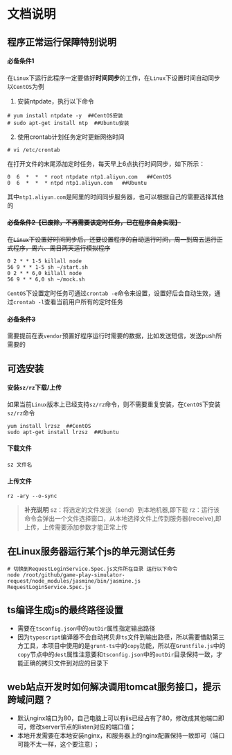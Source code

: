 文档说明
========

## 程序正常运行保障特别说明
#### 必备条件1
在`Linux`下运行此程序一定要做好**时间同步**的工作，在`Linux`下设置时间自动同步
以`CentOS`为例
1. 安装ntpdate，执行以下命令
```shell
# yum install ntpdate -y  ##CentOS安装
# sudo apt-get install ntp  ##Ubuntu安装
```
2. 使用crontab计划任务定时更新网络时间
```shell
# vi /etc/crontab
```
在打开文件的末尾添加定时任务，每天早上6点执行时间同步，如下所示：
```shell
0  6  *  *  * root ntpdate ntp1.aliyun.com   ##CentOS
0  6  *  *  * ntpd ntp1.aliyun.com   ##Ubuntu
```
 其中`ntp1.aliyun.com`是阿里的时间同步服务器，也可以根据自己的需要选择其他的

#### ~~必备条件2【已废除，不再需要该定时任务，已在程序自身实现】~~
~~在`Linux`下设置好时间同步后，还要设置程序的自动运行时间，周一到周五运行正式程序，周六、周日两天运行模拟程序~~
```shell
0 2 * * 1-5 killall node
56 9 * * 1-5 sh ~/start.sh
0 2 * * 6,0 killall node
56 9 * * 6,0 sh ~/mock.sh
```
`CentOS`下设置定时任务可通过`crontab -e`命令来设置，设置好后会自动生效，通过`crontab -l`查看当前用户所有的定时任务

#### ~~必备条件3~~
需要提前在表`vendor`预置好程序运行时需要的数据，比如发送短信，发送push所需要的

## 可选安装
#### 安装`sz/rz`下载/上传
如果当前`Linux`版本上已经支持`sz/rz`命令，则不需要重复安装，在`CentOS`下安装`sz/rz`命令
```shell
yum install lrzsz  ##CentOS
sudo apt-get install lrzsz  ##Ubuntu
```
#### 下载文件

```shell
sz 文件名
```

#### 上传文件

```shell
rz -ary --o-sync
```


> **补充说明**
> sz：将选定的文件发送（send）到本地机器,即下载
> rz：运行该命令会弹出一个文件选择窗口，从本地选择文件上传到服务器(receive),即上传，上传需要添加参数才能正常上传

## 在Linux服务器运行某个js的单元测试任务
```shell
# 切换到RequestLoginService.Spec.js文件所在目录 运行以下命令
node /root/github/game-play-simulator-request/node_modules/jasmine/bin/jasmine.js RequestLoginService.Spec.js
```

## ts编译生成js的最终路径设置
- 需要在`tsconfig.json`中的`outDir`属性指定输出路径
- 因为`typescript`编译器不会自动拷贝非`ts`文件到输出路径，所以需要借助第三方工具，本项目中使用的是`grunt-ts`中的`copy`功能，所以在`Gruntfile.js`中的`copy`节点中的`dest`属性注意要和`tsconfig.json`中的`outDir`目录保持一致，才能正确的拷贝文件到对应的目录下

## web站点开发时如何解决调用tomcat服务接口，提示跨域问题？
- 默认nginx端口为80，自己电脑上可以有iis已经占有了80，修改成其他端口即可，修改server节点的listen对应的端口值；
- 本地开发需要在本地安装nginx，和服务器上的nginx配置保持一致即可（端口可能不太一样，这个要注意）；
